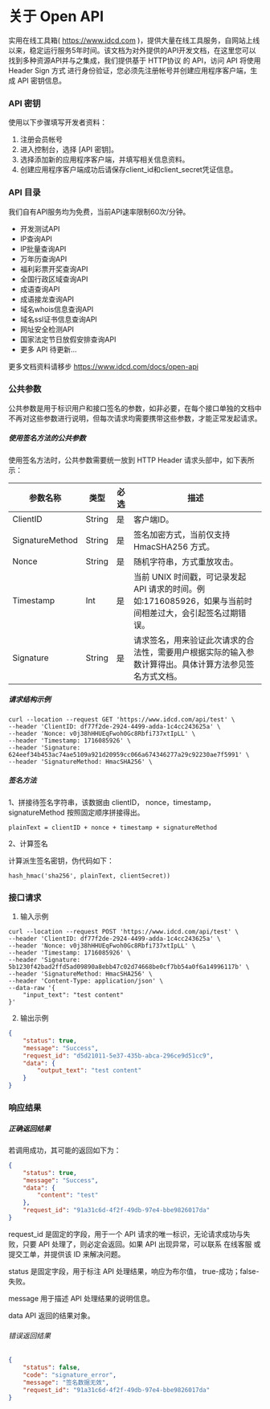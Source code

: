 # 关于 Open API
实用在线工具箱( https://www.idcd.com )，提供大量在线工具服务，自网站上线以来，稳定运行服务5年时间。该文档为对外提供的API开发文档，在这里您可以找到多种资源API并与之集成，我们提供基于 HTTP协议 的 API，访问 API 将使用 Header Sign 方式 进行身份验证，您必须先注册帐号并创建应用程序客户端，生成 API 密钥信息。

### API 密钥
使用以下步骤填写开发者资料：
1. 注册会员帐号
2. 进入控制台，选择 [API 密钥]。
3. 选择添加新的应用程序客户端，并填写相关信息资料。
4. 创建应用程序客户端成功后请保存client_id和client_secret凭证信息。

### API 目录
我们自有API服务均为免费，当前API速率限制60次/分钟。

- 开发测试API
- IP查询API
- IP批量查询API
- 万年历查询API
- 福利彩票开奖查询API
- 全国行政区域查询API
- 成语查询API
- 成语接龙查询API
- 域名whois信息查询API
- 域名ssl证书信息查询API
- 网址安全检测API
- 国家法定节日放假安排查询API
- 更多 API 待更新...

更多文档资料请移步 https://www.idcd.com/docs/open-api

### 公共参数
公共参数是用于标识用户和接口签名的参数，如非必要，在每个接口单独的文档中不再对这些参数进行说明，但每次请求均需要携带这些参数，才能正常发起请求。

##### 使用签名方法的公共参数

使用签名方法时，公共参数需要统一放到 HTTP Header 请求头部中，如下表所示：

| 参数名称  |  类型 | 必选  | 描述 |
| ------------ | ------------ | ------------ | ------------ |
| ClientID  | String  | 是  | 客户端ID。  |
| SignatureMethod  | String  | 是  | 签名加密方式，当前仅支持 HmacSHA256 方式。 |
| Nonce  | String  | 是 | 随机字符串，方式重放攻击。  |
| Timestamp | Int | 是 | 当前 UNIX 时间戳，可记录发起 API 请求的时间。例如:1716085926，如果与当前时间相差过大，会引起签名过期错误。 |
| Signature  | String  | 是 | 请求签名，用来验证此次请求的合法性，需要用户根据实际的输入参数计算得出。具体计算方法参见签名方式文档。  |

##### 请求结构示例

    curl --location --request GET 'https://www.idcd.com/api/test' \
    --header 'ClientID: df77f2de-2924-4499-adda-1c4cc243625a' \
    --header 'Nonce: v0j38hHHUEqFwoh0Gc8Rbfi737xtIpLL' \
    --header 'Timestamp: 1716085926' \
    --header 'Signature: 624eef34b453ac74ae5109a921d20959cc066a674346277a29c92230ae7f5991' \
    --header 'SignatureMethod: HmacSHA256' \

##### 签名方法

1、拼接待签名字符串，该数据由 clientID， nonce，timestamp，signatureMethod 按照固定顺序拼接得出。

    plainText = clientID + nonce + timestamp + signatureMethod


2、计算签名

计算派生签名密钥，伪代码如下：

    hash_hmac('sha256', plainText, clientSecret))

### 接口请求

1. 输入示例
```
curl --location --request POST 'https://www.idcd.com/api/test' \
--header 'ClientID: df77f2de-2924-4499-adda-1c4cc243625a' \
--header 'Nonce: v0j38hHHUEqFwoh0Gc8Rbfi737xtIpLL' \
--header 'Timestamp: 1716085926' \
--header 'Signature: 5b1230f42bad2ffd5ad09890a8ebb47c02d74668be0cf7bb54a0f6a14996117b' \
--header 'SignatureMethod: HmacSHA256' \
--header 'Content-Type: application/json' \
--data-raw '{
    "input_text": "test content"
}'
```

2. 输出示例

```json
{
    "status": true,
    "message": "Success",
    "request_id": "d5d21011-5e37-435b-abca-296ce9d51cc9",
    "data": {
        "output_text": "test content"
    }
}
```


### 响应结果

##### 正确返回结果
若调用成功，其可能的返回如下为：

```json
{
    "status": true,
    "message": "Success",
    "data": {
        "content": "test"
    },
    "request_id": "91a31c6d-4f2f-49db-97e4-bbe9826017da"
}
```

request_id 是固定的字段，用于一个 API 请求的唯一标识，无论请求成功与失败，只要 API 处理了，则必定会返回。如果 API 出现异常，可以联系 在线客服 或 提交工单，并提供该 ID 来解决问题。

status 是固定字段，用于标注 API 处理结果，响应为布尔值， true-成功；false-失败。

message 用于描述 API 处理结果的说明信息。

data API 返回的结果对象。

###### 错误返回结果

```json
{
    "status": false,
    "code": "signature_error",
    "message": "签名数据无效",
    "request_id": "91a31c6d-4f2f-49db-97e4-bbe9826017da"
}
```
